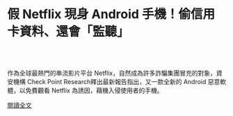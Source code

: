 # 假 Netflix 現身 Android 手機！偷信用卡資料、還會「監聽」

<!--more-->
<!--133-->
<br><br/>

作為全球最熱門的串流影片平台 Netflix，自然成為許多詐騙集團冒充的對象，資安機構 Check Point Research釋出最新報告指出，又一款全新的 Android 惡意軟體，以免費觀看 Netflix 為誘因，藉機入侵使用者的手機。

[閱讀全文](https://3c.ltn.com.tw/news/43878?utm_medium=APP&utm_campaign=SHARE&utm_medium=APP)



